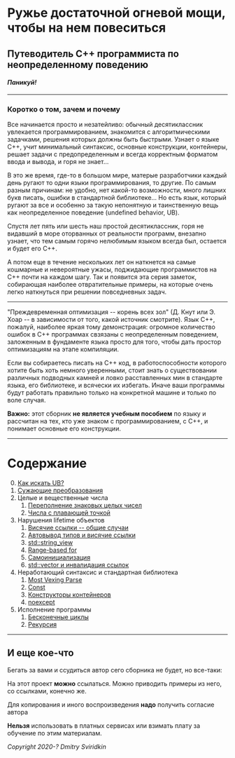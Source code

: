 # Ружье достаточной огневой мощи, чтобы на нем повеситься

## Путеводитель C++ программиста по неопределенному поведению

#### *Паникуй!*

--------------

### Коротко о том, зачем и почему

Все начинается просто и незатейливо: обычный десятиклассник увлекается программированием, знакомится с алгоритмическими задачками, решения которых должны быть быстрыми. Узнает о языке C++, учит минимальный синтаксис, основные конструкции, контейнеры, решает задачи с предопределенным и всегда корректным форматом ввода и вывода, и горя не знает...

В это же время, где-то в большом мире, матерые разработчики каждый день ругают то одни языки программирования, то другие. По самым разным причинам: не удобно, нет какой-то возможности, много лишних букв писать, ошибки в стандартной библиотеке... Но есть язык, который ругают за все и особенно за такую непонятную и таинственную вещь как неопределенное поведение (undefined behavior, UB).

Спустя лет пять или шесть наш простой десятиклассник, горя не видавший в море оторванных от реальности программ, внезапно узнает, что тем самым горячо нелюбимым языком всегда был, остается и будет его C++.

А потом еще в течение нескольких лет он наткнется на самые кошмарные и невероятные ужасы, поджидающие программистов на C++ почти на каждом шагу. Так и появится эта серия заметок, собирающая наиболее отвратительные примеры, на которые очень легко наткнуться при решении повседневных задач.

--------------

"Преждевременная оптимизация -- корень всех зол" (Д. Кнут или Э. Хоар -- в зависимости от того, какой источник смотрите). Язык С++, пожалуй, наиболее яркая тому демонстрация: огромное количество ошибок в C++ программах свзязаны
с неопределенным поведением, заложенным в фундаменте языка просто для того, чтобы дать простор оптимизациям на этапе компиляции.

Если вы собираетесь писать на C++ код, в работоспособности которого хотите быть хоть немного уверенными, стоит знать о существовании различных  подводных камней и ловко расставленных мин в стандарте языка, его библиотеке, и всячески их избегать. Иначе ваши программы будут работать правильно только на конкретной машине и только по воле случая.


**Важно:** этот сборник **не является учебным пособием** по языку и рассчитан на тех, кто уже знаком с программированием, с C++, и понимает основные его конструкции.

----


# Содержание
0. [Как искать UB?](how_to_find_ub.md)
1. [Сужающие преобразования](numeric/narrowing.md) 
2. Целые и вещественные числа
   1. [Переполнение знаковых целых чисел](numeric/overflow.md)
   2. [Числа с плавающей точкой](numeric/floats.md)
3. Нарушения lifetime объектов
   1. [Висячие ссылки -- общие случаи](lifetime/use_after_free_in_general.md)
   2. [Автовывод типов и висячие ссылки](lifetime/decltype_auto_and_explicit_types.md)
   3. [std::string_view](lifetime/string_view.md)
   4. [Range-based for](lifetime/for_loop.md)
   5. [Cамоинициализация](lifetime/self_init.md)
   6. [std::vector и инвалидация ссылок](lifetime/vector_invalidation.md)
4. Неработающий синтаксис и стандартная библиотека
   1. [Most Vexing Parse](syntax/most_vexing_parse.md)
   2. [Const](syntax/const_launder.md)
   3. [Конструкторы контейнеров](syntax/stl_constructors.md)
   4. [noexcept](syntax/noexcept.md)
5. Исполнение программы
   1. [Бесконечные циклы](runtime/endless_loop.md)
   2. [Рекурсия](runtime/recursion.md)

---
## И еще кое-что

Бегать за вами и ссудиться автор сего сборника не будет, но все-таки:

На этот проект **можно** ссылаться. Можно приводить примеры из него, со ссылками, конечно же.

Для копирования и иного воспроизведения **надо** получить согласие автора

**Нельзя** использовать в платных сервисах или взимать плату за обучение по этим материалам.

_Copyright 2020-? Dmitry Sviridkin_